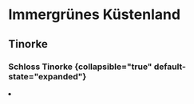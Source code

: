 # Immergrünes Küstenland

## Tinorke

<procedure title="Charaktere aktuell an diesem Ort">
<list columns="3">
<!-- <li><a href="Sinmir.md"></a></li> -->
</list>
</procedure>

### Schloss Tinorke {collapsible="true" default-state="expanded"}

<procedure title="Charaktere aktuell an diesem Ort">
<list columns="3">
<li><a href="Konrad.md"></a></li>
</list>
</procedure>
